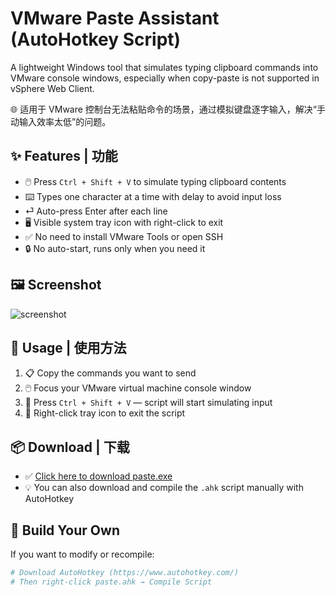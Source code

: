 # VMware Paste Assistant (AutoHotkey Script)

A lightweight Windows tool that simulates typing clipboard commands into VMware console windows, especially when copy-paste is not supported in vSphere Web Client.

🌐 适用于 VMware 控制台无法粘贴命令的场景，通过模拟键盘逐字输入，解决“手动输入效率太低”的问题。

## ✨ Features | 功能

- 🖱️ Press `Ctrl + Shift + V` to simulate typing clipboard contents
- ⌨️ Types one character at a time with delay to avoid input loss
- ⏎ Auto-press Enter after each line
- 🖥️ Visible system tray icon with right-click to exit
- ✅ No need to install VMware Tools or open SSH
- 🔒 No auto-start, runs only when you need it

## 🖼️ Screenshot

![screenshot](https://your-screenshot-url-if-any)

## 🚀 Usage | 使用方法

1. 📋 Copy the commands you want to send
2. 🖱️ Focus your VMware virtual machine console window
3. 🎯 Press `Ctrl + Shift + V` — script will start simulating input
4. 🛑 Right-click tray icon to exit the script

## 📦 Download | 下载

- ✅ [Click here to download paste.exe](https://your-link-to-release-or-binary)
- 💡 You can also download and compile the `.ahk` script manually with AutoHotkey

## 🔧 Build Your Own

If you want to modify or recompile:

```bash
# Download AutoHotkey (https://www.autohotkey.com/)
# Then right-click paste.ahk → Compile Script

